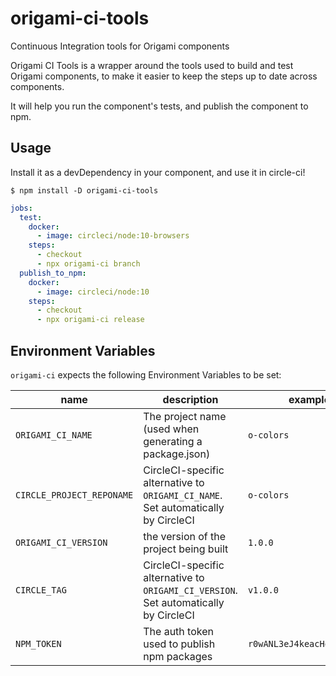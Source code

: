 # origami-ci-tools

Continuous Integration tools for Origami components

Origami CI Tools is a wrapper around the tools used to build and test Origami components, to make it easier to keep the steps up to date across components.

It will help you run the component's tests, and publish the component to npm.

## Usage

Install it as a devDependency in your component, and use it in circle-ci!

```shell
$ npm install -D origami-ci-tools
```

```yaml
jobs:
  test:
    docker:
      - image: circleci/node:10-browsers
    steps:
      - checkout
      - npx origami-ci branch
  publish_to_npm:
    docker:
      - image: circleci/node:10
    steps:
      - checkout
      - npx origami-ci release
```

## Environment Variables

`origami-ci` expects the following Environment Variables to be set:

| name | description | example |
| --- | --- | --- |
| `ORIGAMI_CI_NAME` | The project name (used when generating a package.json) | `o-colors` |
| `CIRCLE_PROJECT_REPONAME` | CircleCI-specific alternative to `ORIGAMI_CI_NAME`. Set automatically by CircleCI | `o-colors` |
| `ORIGAMI_CI_VERSION` | the version of the project being built | `1.0.0` |
| `CIRCLE_TAG` | CircleCI-specific alternative to `ORIGAMI_CI_VERSION`. Set automatically by CircleCI | `v1.0.0` |
| `NPM_TOKEN` | The auth token used to publish npm packages | `r0wANL3eJ4keacHee1234o==`|
